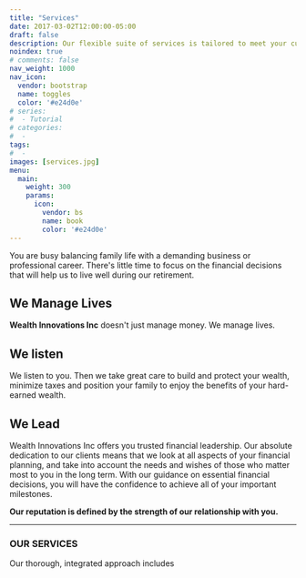 ```yaml
---
title: "Services"
date: 2017-03-02T12:00:00-05:00
draft: false
description: Our flexible suite of services is tailored to meet your current and future needs.
noindex: true
# comments: false
nav_weight: 1000
nav_icon:
  vendor: bootstrap
  name: toggles
  color: '#e24d0e'
# series:
#  - Tutorial
# categories:
#  -
tags:
#  -
images: [services.jpg]
menu:
  main:
    weight: 300
    params:
      icon:
        vendor: bs
        name: book
        color: '#e24d0e'
---
```


You are busy balancing family life with a demanding business or professional career. There's little time to focus on the financial decisions that will help us to live well during our retirement.

<!--more-->
## We Manage Lives

**Wealth Innovations Inc** doesn't just manage money. We manage lives.

## We listen

We listen to you. Then we take great care to build and protect your wealth, minimize taxes and position your family to enjoy the benefits of your hard-earned wealth.

## We Lead

Wealth Innovations Inc offers you trusted financial leadership. Our absolute dedication to our clients means that we look at all aspects of your financial planning, and take into account the needs and wishes of those who matter most to you in the long term. With our guidance on essential financial decisions, you will have the confidence to achieve all of your important milestones.

**Our reputation is defined by the strength of our relationship with you.**

---

### OUR SERVICES

Our thorough, integrated approach includes
